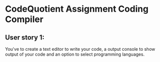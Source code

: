 # CodeQuotient Assignment Coding Compiler

## User story 1:

You've to create a text editor to write your code, a output console to show output of your code and an option to select programming languages.

